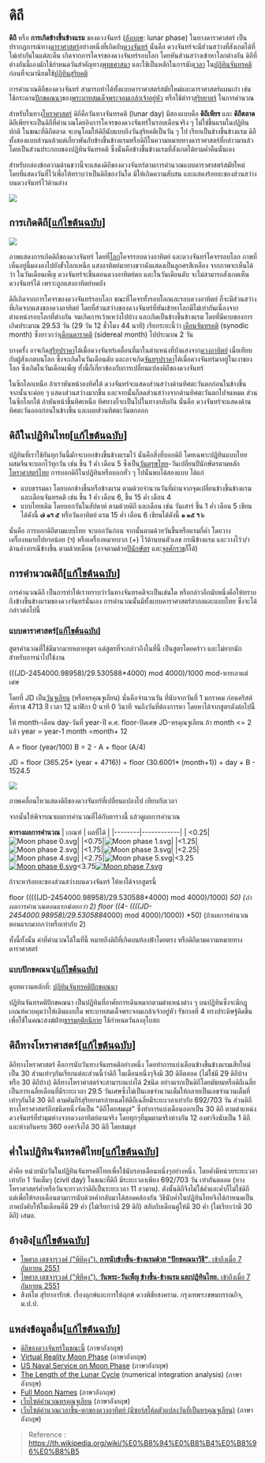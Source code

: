 ดิถี
==
**ดิถี**  หรือ  **การเกิดข้างขึ้นข้างแรม**  ของดวงจันทร์ ([อังกฤษ](https://th.wikipedia.org/wiki/%E0%B8%A0%E0%B8%B2%E0%B8%A9%E0%B8%B2%E0%B8%AD%E0%B8%B1%E0%B8%87%E0%B8%81%E0%B8%A4%E0%B8%A9 "ภาษาอังกฤษ"):  lunar phase) ในทางดาราศาสตร์ เป็นปรากฏการณ์ทาง[ดาราศาสตร์](https://th.wikipedia.org/wiki/%E0%B8%94%E0%B8%B2%E0%B8%A3%E0%B8%B2%E0%B8%A8%E0%B8%B2%E0%B8%AA%E0%B8%95%E0%B8%A3%E0%B9%8C "ดาราศาสตร์")อย่างหนึ่งที่เกิดกับ[ดวงจันทร์](https://th.wikipedia.org/wiki/%E0%B8%94%E0%B8%A7%E0%B8%87%E0%B8%88%E0%B8%B1%E0%B8%99%E0%B8%97%E0%B8%A3%E0%B9%8C "ดวงจันทร์")  นั่นคือ ดวงจันทร์จะมีส่วนสว่างที่สังเกตได้ที่ไม่เท่ากันในแต่ละคืน เกิดจากการโคจรของดวงจันทร์รอบโลก โดยหันส่วนสว่างเข้าหาโลกต่างกัน ดิถีที่ต่างกันนี้เองมักใช้กำหนดวันสำคัญทาง[พุทธศาสนา](https://th.wikipedia.org/wiki/%E0%B8%9E%E0%B8%B8%E0%B8%97%E0%B8%98%E0%B8%A8%E0%B8%B2%E0%B8%AA%E0%B8%99%E0%B8%B2 "พุทธศาสนา")  และใช้เป็นหลักในการนับ[เวลา](https://th.wikipedia.org/wiki/%E0%B9%80%E0%B8%A7%E0%B8%A5%E0%B8%B2 "เวลา")  ใน[ปฏิทินจันทรคติ](https://th.wikipedia.org/wiki/%E0%B8%9B%E0%B8%8F%E0%B8%B4%E0%B8%97%E0%B8%B4%E0%B8%99%E0%B8%88%E0%B8%B1%E0%B8%99%E0%B8%97%E0%B8%A3%E0%B8%84%E0%B8%95%E0%B8%B4 "ปฏิทินจันทรคติ")  ก่อนที่จะมานิยมใช้[ปฏิทินสุริยคติ](https://th.wikipedia.org/wiki/%E0%B8%9B%E0%B8%8F%E0%B8%B4%E0%B8%97%E0%B8%B4%E0%B8%99%E0%B8%AA%E0%B8%B8%E0%B8%A3%E0%B8%B4%E0%B8%A2%E0%B8%84%E0%B8%95%E0%B8%B4 "ปฏิทินสุริยคติ")

การคำนวณดิถีของดวงจันทร์ สามารถทำได้ทั้งแบบดาราศาสตร์สมัยใหม่และดาราศาสตร์แผนเก่า เช่น ใช้กระดาน[ปักขคณนา](https://th.wikipedia.org/wiki/%E0%B8%9B%E0%B8%8F%E0%B8%B4%E0%B8%97%E0%B8%B4%E0%B8%99%E0%B8%88%E0%B8%B1%E0%B8%99%E0%B8%97%E0%B8%A3%E0%B8%84%E0%B8%95%E0%B8%B4%E0%B8%9B%E0%B8%B1%E0%B8%81%E0%B8%82%E0%B8%84%E0%B8%93%E0%B8%99%E0%B8%B2)ของ[พระบาทสมเด็จพระจอมเกล้าเจ้าอยู่หัว](https://th.wikipedia.org/wiki/%E0%B8%9E%E0%B8%A3%E0%B8%B0%E0%B8%9A%E0%B8%B2%E0%B8%97%E0%B8%AA%E0%B8%A1%E0%B9%80%E0%B8%94%E0%B9%87%E0%B8%88%E0%B8%9E%E0%B8%A3%E0%B8%B0%E0%B8%88%E0%B8%AD%E0%B8%A1%E0%B9%80%E0%B8%81%E0%B8%A5%E0%B9%89%E0%B8%B2%E0%B9%80%E0%B8%88%E0%B9%89%E0%B8%B2%E0%B8%AD%E0%B8%A2%E0%B8%B9%E0%B9%88%E0%B8%AB%E0%B8%B1%E0%B8%A7 "พระบาทสมเด็จพระจอมเกล้าเจ้าอยู่หัว")  หรือใช้ตำรา[สุริยยาตร์](https://th.wikipedia.org/wiki/%E0%B8%AA%E0%B8%B8%E0%B8%A3%E0%B8%B4%E0%B8%A2%E0%B8%A2%E0%B8%B2%E0%B8%95%E0%B8%A3%E0%B9%8C "สุริยยาตร์")  ในการคำนวณ

สำหรับในทาง[โหราศาสตร์](https://th.wikipedia.org/wiki/%E0%B9%82%E0%B8%AB%E0%B8%A3%E0%B8%B2%E0%B8%A8%E0%B8%B2%E0%B8%AA%E0%B8%95%E0%B8%A3%E0%B9%8C "โหราศาสตร์")  ดิถีคือวันทางจันทรคติ (lunar day) มีสองแบบคือ  **ดิถีเพียร**  และ  **ดิถีตลาด**  ดิถีเพียรจะเป็นดิถีที่คำนวณโดยอิงการโคจรของดวงจันทร์ในรอบเดือนจริง ๆ ไม่ใช่ขึ้นแรมในปฏิทินปกติ ในขณะที่ดิถีตลาด จะอนุโลมให้ดิถีนับแบบอิงวันสุริยคติเป็นวัน ๆ ไป เรียกเป็นข้างขึ้นข้างแรม ดิถีทั้งสองแบบล้วนแล้วแต่เกี่ยวพันกับข้างขึ้นข้างแรมหรือดิถีในความหมายทางดาราศาสตร์ที่กล่าวมาแล้ว โดยเป็นส่วนประกอบของปฏิทินจันทรคติ ซึ่งนั่นคือข้างขึ้นข้างแรมที่สังเกตได้ยามค่ำคืนนั่นเอง

สำหรับกล่องข้อความด้านขวานี้จะแสดงดิถีของดวงจันทร์ตามการคำนวณแบบดาราศาสตร์สมัยใหม่ โดยที่แสดงวันที่ไว้เพื่อให้ทราบว่าเป็นดิถีของวันใด มิให้เกิดความสับสน และแสดงร้อยละของส่วนสว่างบนดวงจันทร์ไว้ด้านล่าง

![](https://upload.wikimedia.org/wikipedia/commons/thumb/e/e3/Phases_of_the_Moon.png/800px-Phases_of_the_Moon.png)

## การเกิดดิถี[[แก้ไขต้นฉบับ](https://th.wikipedia.org/w/index.php?title=%E0%B8%94%E0%B8%B4%E0%B8%96%E0%B8%B5&action=edit&section=1 "แก้ไขส่วน: การเกิดดิถี")]

[![](https://upload.wikimedia.org/wikipedia/th/thumb/5/50/%E0%B8%94%E0%B8%B4%E0%B8%96%E0%B8%B5%E0%B8%88%E0%B8%B1%E0%B8%99%E0%B8%97%E0%B8%A3%E0%B9%8C.png/300px-%E0%B8%94%E0%B8%B4%E0%B8%96%E0%B8%B5%E0%B8%88%E0%B8%B1%E0%B8%99%E0%B8%97%E0%B8%A3%E0%B9%8C.png)](https://th.wikipedia.org/wiki/%E0%B9%84%E0%B8%9F%E0%B8%A5%E0%B9%8C:%E0%B8%94%E0%B8%B4%E0%B8%96%E0%B8%B5%E0%B8%88%E0%B8%B1%E0%B8%99%E0%B8%97%E0%B8%A3%E0%B9%8C.png)

ภาพแสดงการเกิดดิถีของดวงจันทร์ โดยที่[โลก](https://th.wikipedia.org/wiki/%E0%B9%82%E0%B8%A5%E0%B8%81 "โลก")โคจรรอบดวงอาทิตย์ และดวงจันทร์โคจรรอบโลก ภาพที่เห็นอยู่นี้มองลงไปยังขั้วโลกเหนือ แสงอาทิตย์มาทางขวาดังแสดงเป็นลูกศรสีเหลือง จากภาพจะเห็นได้ว่า ในวันเดือนเพ็ญ ดวงจันทร์จะขึ้นตอนดวงอาทิตย์ตก และในวันเดือนดับ จะไม่สามารถสังเกตเห็นดวงจันทร์ได้ เพราะถูกแสงอาทิตย์บดบัง

ดิถีเกิดจากการโคจรของดวงจันทร์รอบโลก ขณะที่โคจรทั้งรอบโลกและรอบดวงอาทิตย์ ก็จะมีส่วนสว่างที่เกิดจากแสงของดวงอาทิตย์ โดยที่ส่วนสว่างของดวงจันทร์ที่หันเข้าหาโลกมีไม่เท่ากันเนื่องจากตำแหน่งรอบโลกที่ต่างกัน จนเกิดการเว้าแหว่งไปบ้าง และเกิดเป็นข้างขึ้นข้างแรม โดยที่มีคาบของการเกิดประมาณ 29.53 วัน (29 วัน 12 ชั่วโมง 44 นาที) เรียกระยะนี้ว่า  [เดือนจันทรคติ](https://th.wikipedia.org/wiki/%E0%B9%80%E0%B8%94%E0%B8%B7%E0%B8%AD%E0%B8%99%E0%B8%88%E0%B8%B1%E0%B8%99%E0%B8%97%E0%B8%A3%E0%B8%84%E0%B8%95%E0%B8%B4 "เดือนจันทรคติ")  (synodic month) ซึ่งยาวกว่า[เดือนดาราคติ](https://th.wikipedia.org/wiki/%E0%B9%80%E0%B8%94%E0%B8%B7%E0%B8%AD%E0%B8%99%E0%B8%94%E0%B8%B2%E0%B8%A3%E0%B8%B2%E0%B8%84%E0%B8%95%E0%B8%B4 "เดือนดาราคติ")  (sidereal month) ไปประมาณ 2 วัน

บางครั้ง อาจเกิด[สุริยุปราคา](https://th.wikipedia.org/wiki/%E0%B8%AA%E0%B8%B8%E0%B8%A3%E0%B8%B4%E0%B8%A2%E0%B8%B8%E0%B8%9B%E0%B8%A3%E0%B8%B2%E0%B8%84%E0%B8%B2 "สุริยุปราคา")ได้เมื่อดวงจันทร์เคลื่อนที่มาในตำแหน่งที่บังแสงจาก[ดวงอาทิตย์](https://th.wikipedia.org/wiki/%E0%B8%94%E0%B8%A7%E0%B8%87%E0%B8%AD%E0%B8%B2%E0%B8%97%E0%B8%B4%E0%B8%95%E0%B8%A2%E0%B9%8C "ดวงอาทิตย์")  เมื่อเทียบกับผู้สังเกตบนโลก ซึ่งจะเกิดในวันเดือนดับ และอาจเกิด[จันทรุปราคา](https://th.wikipedia.org/wiki/%E0%B8%88%E0%B8%B1%E0%B8%99%E0%B8%97%E0%B8%A3%E0%B8%B8%E0%B8%9B%E0%B8%A3%E0%B8%B2%E0%B8%84%E0%B8%B2 "จันทรุปราคา")ได้เมื่อดวงจันทร์มาอยู่ในเงาของโลก ซึ่งเกิดในวันเดือนเพ็ญ ทั้งนี้ก็เกี่ยวข้องกับการเปลี่ยนแปลงดิถีของดวงจันทร์

ในซีกโลกเหนือ ถ้าเราหันหน้าลงทิศใต้ ดวงจันทร์จะแสดงส่วนสว่างด้านทิศตะวันตกก่อนในข้างขึ้น จากนั้นจะค่อย ๆ แสดงส่วนสว่างมากขึ้น และจากนั้นก็ลดส่วนสว่างจากด้านทิศตะวันตกไปจนหมด ส่วนในซีกโลกใต้ ถ้าหันหน้าขึ้นทิศเหนือ ทิศทางก็จะเป็นไปในทางกลับกัน นั่นคือ ดวงจันทร์จะแสดงด้านทิศตะวันออกก่อนในข้างขึ้น และเผยส่วนทิศตะวันตกออก

## ดิถีในปฏิทินไทย[[แก้ไขต้นฉบับ](https://th.wikipedia.org/w/index.php?title=%E0%B8%94%E0%B8%B4%E0%B8%96%E0%B8%B5&action=edit&section=2 "แก้ไขส่วน: ดิถีในปฏิทินไทย")]

ปฏิทินที่เราใช้กันทุกวันนี้มักจะบอกข้างขึ้นข้างแรมไว้ นั่นคือสิ่งที่บอกดิถี โดยเฉพาะปฏิทินแบบไทยผสมจีนจะบอกไว้ทุกวัน เช่น ขึ้น 1 ค่ำ เดือน 5 ซึ่งเป็น[วันตรุษไทย](https://th.wikipedia.org/wiki/%E0%B8%A7%E0%B8%B1%E0%B8%99%E0%B8%95%E0%B8%A3%E0%B8%B8%E0%B8%A9%E0%B9%84%E0%B8%97%E0%B8%A2)-วันเปลี่ยนปีนักษัตรตามหลัก[โหราศาสตร์ไทย](https://th.wikipedia.org/wiki/%E0%B9%82%E0%B8%AB%E0%B8%A3%E0%B8%B2%E0%B8%A8%E0%B8%B2%E0%B8%AA%E0%B8%95%E0%B8%A3%E0%B9%8C%E0%B9%84%E0%B8%97%E0%B8%A2 "ปฏิทินจันทรคติปักขคณนา")  การบอกดิถีในปฏิทินหรือบอกทั่ว ๆ ไปนั้นพบได้สองแบบ ได้แก่

-   แบบธรรมดา โดยบอกข้างขึ้นหรือข้างแรม ตามด้วยจำนวนวันที่ผ่านจากจุดเปลี่ยนข้างขึ้นข้างแรม และเดือนจันทรคติ เช่น ขึ้น 1 ค่ำ เดือน 6, ขึ้น 15 ค่ำ เดือน 4
-   แบบไทยเดิม โดยบอกวันในสัปดาห์ ตามด้วยดิถี และเดือน เช่น วันเสาร์ ขึ้น 1 ค่ำ เดือน 5 เขียนได้ดังนี้  **๗  ๑ฯ  ๕**  หรือวันอาทิตย์ แรม 15 ค่ำ เดือน 6 เขียนได้ดังนี้  **๑  ๑๕ ฯ ๖**

นั่นคือ การบอกดิถีตามแบบไทย จะบอกวันก่อน จากนั้นตามด้วยวันขึ้นหรือแรมกี่ค่ำ โดยวางเครื่องหมายไปยาลน้อย (ฯ) หรือเครื่องหมายบวก (+) ไว้ด้านบนตัวเลข กรณีข้างแรม และวางไว้ว/าด้านล่างกรณีข้างขึ้น ตามด้วยเดือน (อาจตามด้วย[ปีนักษัตร](https://th.wikipedia.org/wiki/%E0%B8%9B%E0%B8%B5%E0%B8%99%E0%B8%B1%E0%B8%81%E0%B8%A9%E0%B8%B1%E0%B8%95%E0%B8%A3 "ปีนักษัตร")  และ[จุลศักราช](https://th.wikipedia.org/wiki/%E0%B8%88%E0%B8%B8%E0%B8%A5%E0%B8%A8%E0%B8%B1%E0%B8%81%E0%B8%A3%E0%B8%B2%E0%B8%8A "จุลศักราช")ก็ได้)

## การคำนวณดิถี[[แก้ไขต้นฉบับ](https://th.wikipedia.org/w/index.php?title=%E0%B8%94%E0%B8%B4%E0%B8%96%E0%B8%B5&action=edit&section=3 "แก้ไขส่วน: การคำนวณดิถี")]

การคำนวณดิถี เป็นการทำให้เราทราบว่าวันทางจันทรคติจะเป็นเช่นใด หรือกล่าวอีกนัยหนึ่งคือให้ทราบถึงข้างขึ้นข้างแรมของดวงจันทร์นั่นเอง การคำนวณนั้นมีทั้งแบบดาราศาสตร์สากลและแบบไทย ซึ่งจะได้กล่าวต่อไปนี้

### แบบดาราศาสตร์[[แก้ไขต้นฉบับ](https://th.wikipedia.org/w/index.php?title=%E0%B8%94%E0%B8%B4%E0%B8%96%E0%B8%B5&action=edit&section=4 "แก้ไขส่วน: แบบดาราศาสตร์")]

สูตรคำนวณที่ใช้มีมากมายหลายสูตร แต่สูตรที่จะกล่าวถึงในที่นี้ เป็นสูตรโดยคร่าว และไม่ยากนักสำหรับการนำไปใช้งาน

 (((JD-2454000.98958)/29.530588*4000) mod 4000)/1000
mod-หารเอาแต่เศษ

โดยที่ JD เป็น[วันจูเลียน](https://th.wikipedia.org/w/index.php?title=%E0%B8%A7%E0%B8%B1%E0%B8%99%E0%B8%88%E0%B8%B9%E0%B9%80%E0%B8%A5%E0%B8%B5%E0%B8%A2%E0%B8%99&action=edit&redlink=1 "วันจูเลียน (ไม่มีหน้า)")  (หรือหรคุณจูเลียน) นั่นคือจำนวนวัน ที่นับจากวันที่ 1 มกราคม ก่อนคริสต์ศักราช 4713 ปี เวลา 12 นาฬิกา 0 นาที 0 วินาที จนถึงวันที่ต้องการหา โดยหาได้จากสูตรดังต่อไปนี้

ให้ month-เดือน day-วันที่ year-ปี ค.ศ. floor-ปัดเศษ JD-หรคุณจูเลียน
ถ้า month <= 2 แล้ว
year = year-1
month =month+ 12

A = floor (year/100)
B = 2 - A + floor (A/4)

JD = floor (365.25* (year + 4716)) + floor (30.6001* (month+1)) + day + B - 1524.5

[![](https://upload.wikimedia.org/wikipedia/commons/c/c0/Lunar_libration_with_phase2.gif)](https://th.wikipedia.org/wiki/%E0%B9%84%E0%B8%9F%E0%B8%A5%E0%B9%8C:Lunar_libration_with_phase2.gif)

ภาพเคลื่อนไหวแสดงดิถีของดวงจันทร์ที่เปลี่ยนแปลงไป เทียบกับเวลา

จากนั้นให้พิจารณาผลการคำนวณที่ได้กับตารางนี้ แล้วดูผลการคำนวณ

**ตารางผลการคำนวณ**
| เกณฑ์ | ผลที่ได้ |
|--------|------------|
| <0.25|![Moon phase 0.svg](https://upload.wikimedia.org/wikipedia/commons/thumb/c/c4/Moon_phase_0.svg/50px-Moon_phase_0.svg.png)|
|<0.75|![Moon phase 1.svg](https://upload.wikimedia.org/wikipedia/commons/thumb/e/ed/Moon_phase_1.svg/50px-Moon_phase_1.svg.png)|
|<1.25|![Moon phase 2.svg](https://upload.wikimedia.org/wikipedia/commons/thumb/b/b4/Moon_phase_2.svg/50px-Moon_phase_2.svg.png)|
|<1.75|![Moon phase 3.svg](https://upload.wikimedia.org/wikipedia/commons/thumb/0/03/Moon_phase_3.svg/50px-Moon_phase_3.svg.png)|
|<2.25|![Moon phase 4.svg](https://upload.wikimedia.org/wikipedia/commons/thumb/1/17/Moon_phase_4.svg/50px-Moon_phase_4.svg.png)|
|<2.75|![Moon phase 5.svg](https://upload.wikimedia.org/wikipedia/commons/thumb/5/53/Moon_phase_5.svg/50px-Moon_phase_5.svg.png)|<3.25[![Moon phase 6.svg](https://upload.wikimedia.org/wikipedia/commons/thumb/c/c9/Moon_phase_6.svg/50px-Moon_phase_6.svg.png)](https://th.wikipedia.org/wiki/%E0%B9%84%E0%B8%9F%E0%B8%A5%E0%B9%8C:Moon_phase_6.svg)<3.75[![Moon phase 7.svg](https://upload.wikimedia.org/wikipedia/commons/thumb/a/af/Moon_phase_7.svg/50px-Moon_phase_7.svg.png)](https://th.wikipedia.org/wiki/%E0%B9%84%E0%B8%9F%E0%B8%A5%E0%B9%8C:Moon_phase_7.svg)


ถ้าจะหาร้อยละของส่วนสว่างบนดวงจันทร์ ให้หาได้จากสูตรนี้

floor (((((JD-2454000.98958)/29.530588*4000) mod 4000)/1000) *50) 
(ถ้าผลการคำนวณตอนแรกน้อยกว่า 2)
floor ((4- ((((JD-2454000.98958)/29.530588*4000) mod 4000)/1000)) *50)
(ถ้าผลการคำนวณตอนแรกมากกว่าหรือเท่ากับ 2)

ทั้งนี้ทั้งนั้น ค่าที่คำนวณได้ในที่นี้ หมายถึงดิถีที่เกิดบนท้องฟ้าโดยตรง หรือดิถีตามความหมายทางดาราศาสตร์

### แบบปักขคณนา[[แก้ไขต้นฉบับ](https://th.wikipedia.org/w/index.php?title=%E0%B8%94%E0%B8%B4%E0%B8%96%E0%B8%B5&action=edit&section=5 "แก้ไขส่วน: แบบปักขคณนา")]

ดูบทความหลักที่:  [ปฏิทินจันทรคติปักขคณนา](https://th.wikipedia.org/wiki/%E0%B8%9B%E0%B8%8F%E0%B8%B4%E0%B8%97%E0%B8%B4%E0%B8%99%E0%B8%88%E0%B8%B1%E0%B8%99%E0%B8%97%E0%B8%A3%E0%B8%84%E0%B8%95%E0%B8%B4%E0%B8%9B%E0%B8%B1%E0%B8%81%E0%B8%82%E0%B8%84%E0%B8%93%E0%B8%99%E0%B8%B2 "ปฏิทินจันทรคติปักขคณนา")

ปฏิทินจันทรคติปักขคณนา เป็นปฏิทินที่อาศัยการเดินหมากตามตำแหน่งต่าง ๆ บนปฏิทินซึ่งจะมีกฎเกณฑ์ควบคุมว่าให้เดินแบบใด พระบาทสมเด็จพระจอมเกล้าเจ้าอยู่หัว รัชกาลที่ 4 ทรงประดิษฐ์คิดขึ้นเพื่อใช้ในคณะสงฆ์ฝ่าย[ธรรมยุติกนิกาย](https://th.wikipedia.org/wiki/%E0%B8%98%E0%B8%A3%E0%B8%A3%E0%B8%A1%E0%B8%A2%E0%B8%B8%E0%B8%95%E0%B8%B4%E0%B8%81%E0%B8%99%E0%B8%B4%E0%B8%81%E0%B8%B2%E0%B8%A2 "ธรรมยุติกนิกาย")  ใช้กำหนดวันลงอุโบสถ

## ดิถีทางโหราศาสตร์[[แก้ไขต้นฉบับ](https://th.wikipedia.org/w/index.php?title=%E0%B8%94%E0%B8%B4%E0%B8%96%E0%B8%B5&action=edit&section=6 "แก้ไขส่วน: ดิถีทางโหราศาสตร์")]

ดิถีทางโหราศาสตร์ คือการนับวันทางจันทรคติอย่างหนึ่ง โดยทำการแบ่งเดือนข้างขึ้นข้างแรมเสียใหม่เป็น 30 ส่วนเท่าๆกันเรียกแต่ละส่วนนี้ว่าดิถี ในเดือนหนึ่งๆจึงมี 30 ดิถีตลอด (ไม่ใช่มี 29 ดิถีบ้างหรือ 30 ดิถีบ้าง) ดิถีทางโหราศาสตร์จะสามารถแบ่งได้ 2ชนิด อย่างแรกเป็นดิถีโดยมัธยมหรือดิถีเฉลี่ย เป็นการเฉลี่ยเดือนที่มีระยะเวลา 29.5 วันเศษซึ่งไม่เป็นเลขจำนวนเต็มให้กลายเป็นเลขจำนวนเต็มที่เท่าๆกันได้ 30 ดิถี ตามคัมภีร์สุริยยาตรกำหนดให้ดิถีเฉลี่ยมีระยะเวลาเท่ากับ 692/703 วัน ส่วนดิถีทางโหราศาสตร์อีกชนิดหนึ่งจัดเป็น "ดิถีโดยสมผุส" ซึ่งทำการแบ่งเดือนออกเป็น 30 ดิถี ตามตำแหน่งดวงจันทร์ที่ทำมุมห่างจากดวงอาทิตย์ตามจริง โดยทุกๆที่มุมตามจริงห่างกัน 12 องศาจึงนับเป็น 1 ดิถี และห่างกันครบ 360 องศาจึงได้ 30 ดิถี โดยสมผุส

## ค่ำในปฏิทินจันทรคติไทย[[แก้ไขต้นฉบับ](https://th.wikipedia.org/w/index.php?title=%E0%B8%94%E0%B8%B4%E0%B8%96%E0%B8%B5&action=edit&section=7 "แก้ไขส่วน: ค่ำในปฏิทินจันทรคติไทย")]

ค่ำคือ หน่วยนับวันในปฏิทินจันทรคติไทยเพื่อใช้นับรอบเดือนหนึ่งๆอย่างหนึ่ง. โดยค่ำมีหน่วยระยะเวลาเท่ากับ 1 วันเต็มๆ (civil day) ในขณะที่ดิถี มีระยะเวลาเพียง 692/703 วัน เท่ากันตลอด (ทางโหราศาสตร์ค่ำหรือวันจะยาวกว่าดิถีเป็นระยะเวลา 11 อวมาน). ดังนั้นดิถีจึงไม่ใช่ค่ำและค่ำก็ไม่ใช่ดิถี แต่เพื่อให้รอบเดือนตามการนับด้วยค่ำกลับมาได้สอดคล้องกัน วิธีนับค่ำในปฏิทินไทยจึงได้กำหนดเป็นภาคบังคับให้ในเดือนคี่มี 29 ค่ำ (ไม่เรียกว่ามี 29 ดิถี) สลับกับเดือนคู่ให้มี 30 ค่ำ (ไม่เรียกว่ามี 30 ดิถี) เสมอ.

## อ้างอิง[[แก้ไขต้นฉบับ](https://th.wikipedia.org/w/index.php?title=%E0%B8%94%E0%B8%B4%E0%B8%96%E0%B8%B5&action=edit&section=8 "แก้ไขส่วน: อ้างอิง")]

-   [ไพศาล เตชจารุวงศ์ ("พีทีคุง").  **การนับข้างขึ้น-ข้างแรมด้วย "ปักขคณนาวิธี"**. เข้าถึงเมื่อ 7 กันยายน 2551](http://larndham.net/cgi-bin/kratoo.pl/005691.htm)
-   [ไพศาล เตชจารุวงศ์ ("พีทีคุง").  **วันพระ-วันเพ็ญ ข้างขึ้น-ข้างแรม และปฏิทินไทย.**  เข้าถึงเมื่อ 7 กันยายน 2551](http://larndham.net/cgi-bin/kratoo.pl/005449.htm)
-   สิงห์โต สุริยาอารักษ์. เรื่องฤกษ์และการให้ฤกษ์ ดวงพิชัยสงคราม. กรุงเทพฯ:เขษมบรรณกิจ, ม.ป.ป.

## แหล่งข้อมูลอื่น[[แก้ไขต้นฉบับ](https://th.wikipedia.org/w/index.php?title=%E0%B8%94%E0%B8%B4%E0%B8%96%E0%B8%B5&action=edit&section=9 "แก้ไขส่วน: แหล่งข้อมูลอื่น")]

-   [ดิถีของดวงจันทร์ในขณะนี้](http://www.moonphaseinfo.com/)  (ภาษาอังกฤษ)
-   [Virtual Reality Moon Phase](http://tycho.usno.navy.mil/vphase.html)  (ภาษาอังกฤษ)
-   [US Naval Service on Moon Phase](http://aa.usno.navy.mil/data/)  (ภาษาอังกฤษ)
-   [The Length of the Lunar Cycle](http://www.sym454.org/lunar/)  (numerical integration analysis) (ภาษาอังกฤษ)
-   [Full Moon Names](http://www.farmersalmanac.com/astronomy/fullmoonnames.html)  (ภาษาอังกฤษ)
-   [เว็บไซต์คำนวณหรคุณจูเลียน](http://quasar.as.utexas.edu/BillInfo/JulianDateCalc.html)  (ภาษาอังกฤษ)
-   [เว็บไซต์คำนวณเวลาขึ้น-ตกของดวงอาทิตย์ (มีซอร์สโค้ดตัวแปลงวันที่เป็นหรคุณจูเลียน)](http://www.srrb.noaa.gov/highlights/sunrise/sunrise.html)  (ภาษาอังกฤษ)






> Reference : https://th.wikipedia.org/wiki/%E0%B8%94%E0%B8%B4%E0%B8%96%E0%B8%B5
<!--stackedit_data:
eyJoaXN0b3J5IjpbLTE4MTA3NDQyMzFdfQ==
-->
